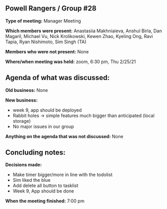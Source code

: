 ## Powell Rangers / Group #28

**Type of meeting:** Manager Meeting

**Which members were present:** Anastasiia Makhniaieva, Anshul Birla, Dan Magaril, Michael Vu, Nick Krolikowski, Kewen Zhao, Kyeling Ong, Ravi Tapia, Ryan Nishimoto, Sim Singh (TA)

**Members who were not present:** None

**Where/when meeting was held:** zoom, 6:30 pm, Thu 2/25/21


## Agenda of what was discussed:

**Old business:** None

**New business:** 
- week 9, app should be deployed 
- Rabbit holes -> simple features much bigger than anticipated (local storage)
- No major issues in our group

**Anything on the agenda that was not discussed:**  None


## Concluding notes:

**Decisions made:** 
- Make timer bigger/more in line with the todolist
- Sim liked the blue 
- Add delete all button to tasklist 
- Week 9, App should be done

**When the meeting finished:** 7:00 pm
